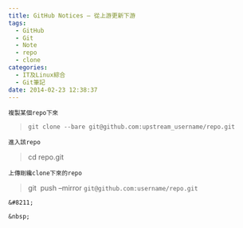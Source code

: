 ```yaml
---
title: GitHub Notices – 從上游更新下游
tags:
  - GitHub
  - Git
  - Note
  - repo
  - clone
categories:
  - IT及Linux綜合
  - Git筆記
date: 2014-02-23 12:38:37
---
```


`複製某個repo下來`

> `git clone --bare git@github.com:upstream_username/repo.git`

	進入該repo

> cd repo.git

	上傳剛纔clone下來的repo

> git&nbsp; push &#8211;mirror `git@github.com:username/repo.git`

	&#8211;

	&nbsp;
